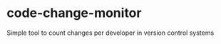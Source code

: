 code-change-monitor
===================

Simple tool to count changes per developer in version control systems
